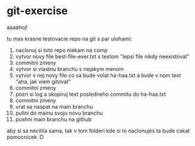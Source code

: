 # git-exercise

aaaahoj!

tu mas krasne testovacie repo na git s par ulohami:
1. naclonuj si toto repo niekam na comp
2. vytvor novy file best-file-ever.txt s textom "lepsi file nikdy neexistoval"
3. commitni zmeny
4. vytvor si vlastnu branchu s nejakym menom
5. vytvor v nej novy file co sa bude volat ha-haa.txt a bude v nom text "aha, jak viem gitovat"
7. commitni zmeny
8. pozri si log a skopiruj text posledneho commitu do ha-haa.txt
9. commitni zmeny
10. vrat sa naspat na main branchu
11. pullni do mainu svoju novu branchu
12. pushni main branchu na github

aby si sa necitila sama, tak v tom folderi kde si to naclonujes ta bude cakat pomocnicek :D
